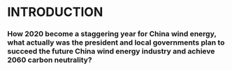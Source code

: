 # INTRODUCTION

### How 2020 become a staggering year for China wind energy, what actually was the president and local governments plan to succeed the future China wind energy industry and achieve 2060 carbon neutrality?
